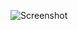 ![Screenshot](https://raw.githubusercontent.com/Cryakl/Ultimate-RAT-Collection/refs/heads/main/IndSocketRat/IndSocket%20RAT%20v1.2/Screenshot.png)
